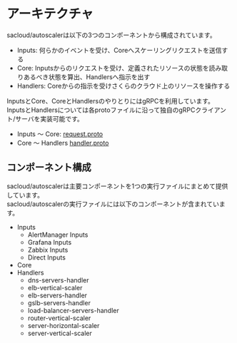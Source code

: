# アーキテクチャ

sacloud/autoscalerは以下の3つのコンポーネントから構成されています。

- Inputs: 何らかのイベントを受け、Coreへスケーリングリクエストを送信する
- Core: Inputsからのリクエストを受け、定義されたリソースの状態を読み取りあるべき状態を算出、Handlersへ指示を出す
- Handlers: Coreからの指示を受けさくらのクラウド上のリソースを操作する

InputsとCore、CoreとHandlersのやりとりにはgRPCを利用しています。  
InputsとHandlersについては各protoファイルに沿って独自のgRPCクライアント/サーバを実装可能です。

- Inputs 〜 Core: [request.proto](https://github.com/sacloud/autoscaler/blob/main/protos/request.proto)
- Core 〜 Handlers [handler.proto](https://github.com/sacloud/autoscaler/blob/main/protos/handler.proto)

## コンポーネント構成

sacloud/autoscalerは主要コンポーネントを1つの実行ファイルにまとめて提供しています。  
sacloud/autoscalerの実行ファイルには以下のコンポーネントが含まれています。

- Inputs
  - AlertManager Inputs
  - Grafana Inputs
  - Zabbix Inputs
  - Direct Inputs
- Core
- Handlers
  - dns-servers-handler
  - elb-vertical-scaler
  - elb-servers-handler
  - gslb-servers-handler
  - load-balancer-servers-handler
  - router-vertical-scaler
  - server-horizontal-scaler
  - server-vertical-scaler

